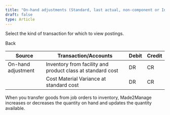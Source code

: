```yaml
---
title: "On-hand adjustments (Standard, last actual, non-component or Inventory transactions)"
draft: false
type: Article
---
```


Select the kind of transaction for which to view postings. 

Back

| Source             | Transaction/Accounts                                       | Debit | Credit |
|--------------------|------------------------------------------------------------|-------|--------|
| On-hand adjustment | Inventory from facility and product class at standard cost | DR    | CR     |
|                    | Cost Material Variance at standard cost                    | DR    | CR     |

When you transfer goods from job orders to inventory, Made2Manage increases or decreases the quantity on hand and updates the quantity available.